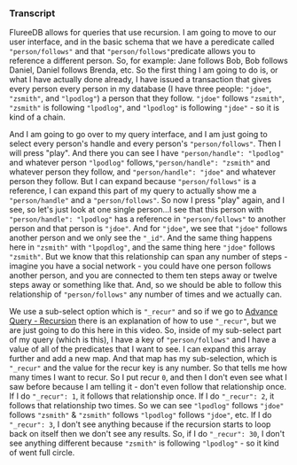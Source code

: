 ### Transcript

FlureeDB allows for queries that use recursion. I am going to move to our user interface, and in the basic schema that we have a peredicate called `"person/follows"` and that `"person/follows"`predicate allows you to reference a different person. So, for example: Jane follows Bob, Bob follows Daniel, Daniel follows Brenda, etc. So the first thing I am going to do is, or what I have actually done already, I have issued a transaction that gives every person every person in my database (I have three people: `"jdoe"`, `"zsmith"`, and `"lpodlog"`) a person that they follow. `"jdoe"` follows `"zsmith"`, `"zsmith"` is following `"lpodlog"`, and `"lpodlog"` is following `"jdoe"` - so it is kind of a chain.

And I am going to go over to my query interface, and I am just going to select every person's handle and every person's `"person/follows"`. Then I will press "play". And there you can see I have `"person/handle": "lpodlog"` and whatever person `"lpodlog"` follows,`"person/handle": "zsmith"` and whatever person they follow, and `"person/handle": "jdoe"` and whatever person they follow. But I can expand because `"person/follows"` is a reference, I can expand this part of my query to actually show me a `"person/handle"` and a `"person/follows"`. So now I press "play" again, and I see, so let's just look at one single person...I see that this person with `"person/handle": "lpodlog"` has a reference in `"person/follows"` to another person and that person is `"jdoe"`. And for `"jdoe"`, we see that `"jdoe"` follows another person and we only see the `"_id"`. And the same thing happens here in `"zsmith"` with `"lpopdlog"`, and the same thing here `"jdoe"` follows `"zsmith"`. But we know that this relationship can span any number of steps - imagine you have a social network - you could have one person follows another person, and you are connected to them ten steps away or twelve steps away or something like that. And, so we should be able to follow this relationship of `"person/follows"` any number of times and we actually can.

We use a sub-select option which is `"_recur"` and so if we go to [Advance Query - Recursion](/docs/query/advanced-query#recursion) there is an explanation of how to use `"_recur"`, but we are just going to do this here in this video. So, inside of my sub-select part of my query (which is this), I have a key of `"person/follows"` and I have a value of all of the predicates that I want to see. I can expand this array further and add a new map. And that map has my sub-selection, which is `"_recur"` and the value for the recur key is any number. So that tells me how many times I want to recur. So I put recur `0`, and then I don't even see what I saw before because I am telling it - don't even follow that relationship once. If I do `"_recur": 1`, it follows that relationship once. If I do `"_recur": 2`, it follows that relationship two times. So we can see `"lpodlog"` follows `"jdoe"` follows `"zsmith"` & `"zsmith"` follows `"lpodlog"` follows `"jdoe"`, etc. If I do `"_recur": 3`, I don't see anything because if the recursion starts to loop back on itself then we don't see any results. So, if I do `"_recur": 30`, I don't see anything different because `"zsmith"` is following `"lpodlog"` - so it kind of went full circle.
